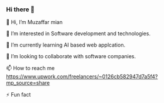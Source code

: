 ### Hi there 👋

👋 Hi, I’m Muzaffar mian

👀 I’m interested in Software development and technologies.

🌱 I’m currently learning AI based web applcation.

💞️ I’m looking to collaborate with software companies.

📫 How to reach me https://www.upwork.com/freelancers/~0126cb582947d7a5f4?mp_source=share

⚡ Fun fact


<!--
**cloudcomputingcanada2024/cloudcomputingcanada2024** is a ✨ _special_ ✨ repository because its `README.md` (this file) appears on your GitHub profile.

Here are some ideas to get you started:
